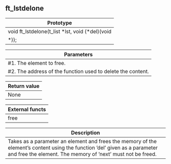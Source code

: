 ## ft_lstdelone
|Prototype|
|---|
|void ft_lstdelone(t_list *lst, void (*del)(void
*));|

|Parameters|
|---|
|#1. The element to free.|
|#2. The address of the function used to delete the content.|

|Return value|
|---|
|None|

|External functs|
|---|
|free|

|Description|
|---|
|Takes as a parameter an element and frees the memory of the element’s content using the function ’del’ given as a parameter and free the element. The memory of ’next’ must not be freed.|
